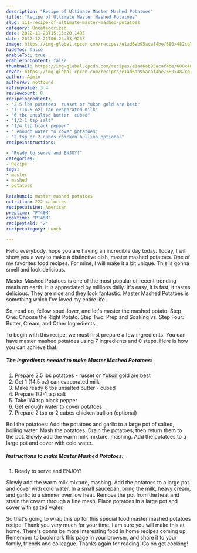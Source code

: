 ```yaml
---
description: "Recipe of Ultimate Master Mashed Potatoes"
title: "Recipe of Ultimate Master Mashed Potatoes"
slug: 111-recipe-of-ultimate-master-mashed-potatoes
category: Uncategorized
date: 2022-11-28T15:15:20.149Z
date: 2022-12-21T06:24:53.923Z
image: https://img-global.cpcdn.com/recipes/e1ad6ab95acaf4be/680x482cq70/master-mashed-potatoes-recipe-main-photo.jpg
hideToc: false
enableToc: true
enableTocContent: false
thumbnail: https://img-global.cpcdn.com/recipes/e1ad6ab95acaf4be/680x482cq70/master-mashed-potatoes-recipe-main-photo.jpg
cover: https://img-global.cpcdn.com/recipes/e1ad6ab95acaf4be/680x482cq70/master-mashed-potatoes-recipe-main-photo.jpg
author: Admin
authorAv: notfound
ratingvalue: 3.4
reviewcount: 8
recipeingredient:
- "2.5 lbs potatoes  russet or Yukon gold are best"
- "1 (14.5 oz) can evaporated milk"
- "6 tbs unsalted butter  cubed"
- "1/2-1 tsp salt"
- "1/4 tsp black pepper"
- " enough water to cover potatoes"
- "2 tsp or 2 cubes chicken bullion optional"
recipeinstructions:

- "Ready to serve and ENJOY!"
categories:
- Recipe
tags:
- master
- mashed
- potatoes

katakunci: master mashed potatoes 
nutrition: 222 calories
recipecuisine: American
preptime: "PT40M"
cooktime: "PT45M"
recipeyield: "2"
recipecategory: Lunch

---
```



Hello everybody, hope you are having an incredible day today. Today, I will show you a way to make a distinctive dish, master mashed potatoes. One of my favorites food recipes. For mine, I will make it a bit unique. This is gonna smell and look delicious.

Master Mashed Potatoes is one of the most popular of recent trending meals on earth. It is appreciated by millions daily. It's easy, it is fast, it tastes delicious. They are nice and they look fantastic. Master Mashed Potatoes is something which I've loved my entire life.

So, read on, fellow spud-lover, and let&#39;s master the mashed potato. Step One: Choose the Right Potato. Step Two: Prep and Soaking vs. Step Four: Butter, Cream, and Other Ingredients.


To begin with this recipe, we must first prepare a few ingredients. You can have master mashed potatoes using 7 ingredients and 0 steps. Here is how you can achieve that.

<!--inarticleads1-->

##### The ingredients needed to make Master Mashed Potatoes:

1. Prepare 2.5 lbs potatoes - russet or Yukon gold are best
1. Get 1 (14.5 oz) can evaporated milk
1. Make ready 6 tbs unsalted butter - cubed
1. Prepare 1/2-1 tsp salt
1. Take 1/4 tsp black pepper
1. Get  enough water to cover potatoes
1. Prepare 2 tsp or 2 cubes chicken bullion (optional)


Boil the potatoes: Add the potatoes and garlic to a large pot of salted, boiling water. Mash the potatoes: Drain the potatoes, then return them to the pot. Slowly add the warm milk mixture, mashing. Add the potatoes to a large pot and cover with cold water. 

<!--inarticleads2-->

##### Instructions to make Master Mashed Potatoes:


1. Ready to serve and ENJOY!

Slowly add the warm milk mixture, mashing. Add the potatoes to a large pot and cover with cold water. In a small saucepan, bring the milk, heavy cream, and garlic to a simmer over low heat. Remove the pot from the heat and strain the cream through a fine mesh. Place potatoes in a large pot and cover with salted water. 

So that's going to wrap this up for this special food master mashed potatoes recipe. Thank you very much for your time. I am sure you will make this at home. There's gonna be more interesting food in home recipes coming up. Remember to bookmark this page in your browser, and share it to your family, friends and colleague. Thanks again for reading. Go on get cooking!
